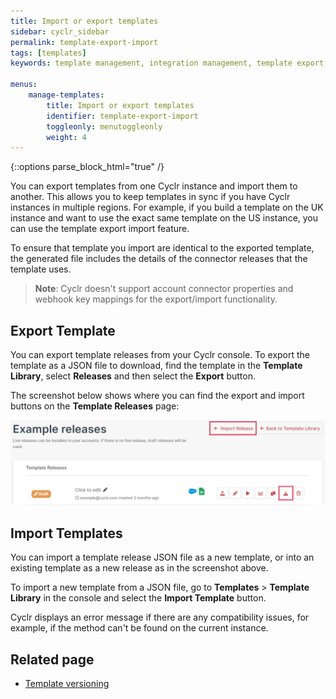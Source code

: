 ```yaml
---
title: Import or export templates
sidebar: cyclr_sidebar
permalink: template-export-import
tags: [templates]
keywords: template management, integration management, template export, template import

menus:
    manage-templates:
        title: Import or export templates
        identifier: template-export-import
        toggleonly: menutoggleonly
        weight: 4
---
```

{::options parse_block_html="true" /}
<section class="card">
You can export templates from one Cyclr instance and import them to another. This allows you to keep templates in sync if you have Cyclr instances in multiple regions. For example, if you build a template on the UK instance and want to use the exact same template on the US instance, you can use the template export import feature.

To ensure that template you import are identical to the exported template, the generated file includes the details of the connector releases that the template uses.

> **Note**: Cyclr doesn't support account connector properties and webhook key mappings for the export/import functionality.

</section>
<section class="card">

## Export Template

You can export template releases from your Cyclr console. To export the template as a JSON file to download, find the template in the **Template Library**, select **Releases** and then select the **Export** button.

The screenshot below shows where you can find the export and import buttons on the **Template Releases** page:

![A screenshot of the template release screen with the import and export buttons highlighted.](./images/template-export.png)

</section>
<section class="card">

## Import Templates

You can import a template release JSON file as a new template, or into an existing template as a new release as in the screenshot above. 

To import a new template from a JSON file, go to **Templates** > **Template Library** in the console and select the **Import Template** button.

Cyclr displays an error message if there are any compatibility issues, for example, if the method can't be found on the current instance.

</section>
<section class="card">

## Related page

*  [Template versioning](integration-template-versioning)

</section>
